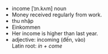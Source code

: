 - income	[ˈɪn.kʌm]	noun	
- Money received regularly from work.
- thu nhập
- Einkommen
- Her income is higher than last year.
- adjective: incoming (đến, vào)	
Latin root: *in + come*